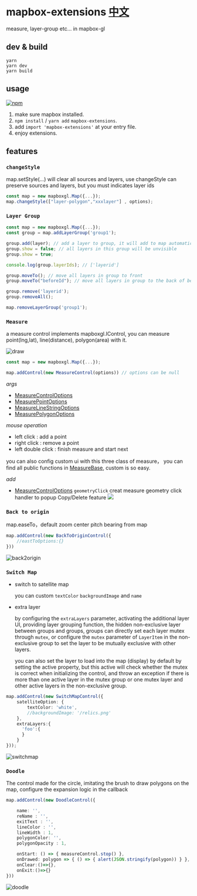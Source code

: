 # mapbox-extensions [中文](./README.ZH.md)
measure, layer-group etc... in mapbox-gl
## dev & build 
```
yarn
yarn dev
yarn build
```
## usage  
[![npm](https://img.shields.io/npm/v/mapbox-extensions)](https://www.npmjs.com/package/mapbox-extensions) 
1. make sure mapbox installed. 
2. `npm install` / `yarn add` `mapbox-extensions`. 
3. add `import 'mapbox-extensions'` at your entry file. 
4. enjoy extensions. 
## features 
### `changeStyle`  
map.setStyle(...) will clear all sources and layers, use changeStyle can preserve sources and layers, but you must indicates layer ids
``` ts
const map = new mapboxgl.Map({...});
map.changeStyle(["layer-polygon","xxxlayer"] , options);
```

### `Layer Group`
``` ts
const map = new mapboxgl.Map({...});
const group = map.addLayerGroup('group1');

group.add(layer); // add a layer to group, it will add to map automatically
group.show = false; // all layers in this group will be unvisible
group.show = true;

console.log(group.layerIds); // ['layerid']

group.moveTo(); // move all layers in group to front
group.moveTo("beforeId"); // move all layers in group to the back of beforeId layer

group.remove('layerid');
group.removeAll();

map.removeLayerGroup('group1');
```  
### `Measure`  
a measure control implements mapboxgl.IControl, you can measure point(lng,lat), line(distance), polygon(area) with it. 

![draw](./doc/img/draw.gif)

``` ts
const map = new mapboxgl.Map({...});

map.addControl(new MeasureControl(options)) // options can be null
```

*args* 
- [MeasureControlOptions](./lib/controls/MeasureControl.ts)  
- [MeasurePointOptions](./lib/features/Meature/MeasurePoint.ts)  
- [MeasureLineStringOptions](./lib/features/Meature/MeasureLineString.ts)  
- [MeasurePolygonOptions](./lib/features/Meature/MeasurePolygon.ts)  

*mouse operation* 
- left click : add a point
- right click : remove a point
- left double click : finish measure and start next

you can also config custom ui with this three class of measure， you can find all public functions in [MeasureBase](./lib/features/Meature/MeasureBase.ts), custom is so easy.

*add*  
- [MeasureControlOptions](./lib/controls/MeasureControl.ts) `geometryClick` creat measure geometry click handler to popup Copy/Delete feature
![](./doc/img/draw1.gif)

### `Back to origin`
map.easeTo，default zoom center pitch bearing from map

``` ts
map.addControl(new BackToOriginControl({
    //eastToOptions:{}
}))
```

![back2origin](./doc/img/back2origin.gif)

### `Switch Map` 
- switch to satellite map 

    you can custom `textColor` `backgroundImage` and `name` 

- extra layer 

    by configuring the `extraLayers` parameter, activating the additional layer UI, providing layer grouping function, the hidden non-exclusive layer between groups and groups, groups can directly set each layer mutex through `mutex`, or configure the `mutex` parameter of `LayerItem` in the non-exclusive group to set the layer to be mutually exclusive with other layers.

    you can also set the layer to load into the map (display) by default by setting the active property, but this active will check whether the mutex is correct when initializing the control, and throw an exception if there is more than one active layer in the mutex group or one mutex layer and other active layers in the non-exclusive group.
``` ts
map.addControl(new SwitchMapControl({
    satelliteOption: {
        textColor: 'white',
        //backgroundImage: '/relics.png'
    },
    extraLayers:{
      'foo':{
      }
    }
}));
```
![switchmap](./doc/img/switchmap.gif)

### `Doodle` 
The control made for the circle, imitating the brush to draw polygons on the map, configure the expansion logic in the callback

``` ts
map.addControl(new DoodleControl({

    name: '', 
    reName : '',
    exitText : '',      
    lineColor : '',
    lineWidth : 1, 
    polygonColor: '', 
    polygonOpacity : 1,

    onStart: () => { measureControl.stop() },
    onDrawed: polygon => { () => { alert(JSON.stringify(polygon)) } },
    onClear:()=>{},
    onExit:()=>{}
}))
```
![doodle](./doc/img/doodle.gif)
